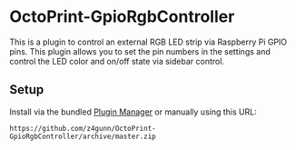 # OctoPrint-GpioRgbController

This is a plugin to control an external RGB LED strip via Raspberry Pi GPIO pins.  This plugin allows you to set the pin numbers in the settings and control the LED color and on/off state via sidebar control.

## Setup

Install via the bundled [Plugin Manager](https://docs.octoprint.org/en/master/bundledplugins/pluginmanager.html)
or manually using this URL:

    https://github.com/z4gunn/OctoPrint-GpioRgbController/archive/master.zip